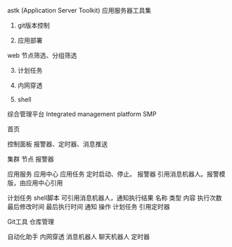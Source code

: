 
astk (Application Server Toolkit) 应用服务器工具集 


1. git版本控制

2. 应用部署

web 节点筛选、分组筛选

3. 计划任务

4. 内网穿透

5. shell 


综合管理平台 Integrated management platform SMP

首页

控制面板
    报警器、定时器、消息推送

集群
    节点
    报警器

应用服务
    应用中心
    应用任务 定时启动、停止。
    报警器 引用消息机器人。报警模版，由应用中心引用

计划任务
    shell脚本 可引用消息机器人，通知执行结果
        名称 类型 内容 执行次数 最后修改时间 最后执行时间 通知 操作
    计划任务   引用定时器
    
Git工具
    仓库管理
    
自动化助手
    内网穿透
    消息机器人 聊天机器人
    定时器 
